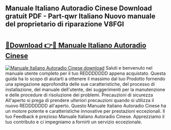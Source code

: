 ## Manuale Italiano Autoradio Cinese Download gratuit PDF - Part-qwr Italiano Nuovo manuale del proprietario di riparazione V8FGI

# <h2><a href="http://dfe4a6.blite.top/?on=Manuale+Italiano+Autoradio+Cinese">🔗Download 👉🔴 Manuale Italiano Autoradio Cinese</a></h2>

[![Manuale Italiano Autoradio Cinese download](https://i.imgur.com/lujVjoI.png)](http://dfe4a6.blite.top/?on=Manuale+Italiano+Autoradio+Cinese)
Saluti e benvenuto nel manuale utente completo per il tuo REDDDDDDD appena acquistato. Questa guida ha lo scopo di aiutarti a ottenere il massimo dal tuo Prodotto fornendo una spiegazione approfondita delle sue caratteristiche, del processo di installazione, del manuale dell'utente, dei suggerimenti per la manutenzione e delle procedure di risoluzione dei problemi. Precauzioni di sicurezza All'aperto si prega di prendere ulteriori precauzioni quando si utilizza il nuovo REDDDDDDD all'aperto. Questo Manuale Italiano Autoradio Cinese ha un motore potente e caratteristiche innovative per prestazioni eccezionali. Il tuo Feedback è prezioso Manuale Italiano Autoradio Cinese. Apprezziamo il tuo contributo e ci impegniamo a fornirti un servizio eccezionale.
